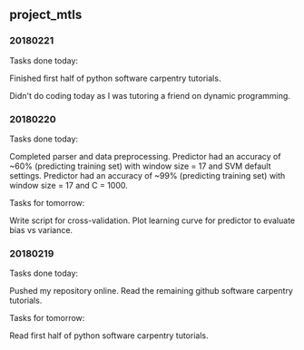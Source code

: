 ## project_mtls

### 20180221

Tasks done today:

Finished first half of python software carpentry tutorials.

Didn't do coding today as I was tutoring a friend on dynamic programming.


### 20180220

Tasks done today:

Completed parser and data preprocessing.
Predictor had an accuracy of ~60% (predicting training set) with window size = 17 and SVM default settings.
Predictor had an accuracy of ~99% (predicting training set) with window size = 17 and C = 1000.

Tasks for tomorrow:

Write script for cross-validation.
Plot learning curve for predictor to evaluate bias vs variance.


### 20180219

Tasks done today:

Pushed my repository online.
Read the remaining github software carpentry tutorials.

Tasks for tomorrow:

Read first half of python software carpentry tutorials.


